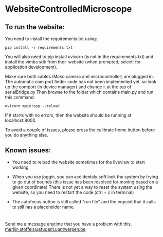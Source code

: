 # WebsiteControlledMicroscope
## To run the website:

You need to install the requirements.txt using: 
```
pip install -r requirements.txt
```

You will also need to pip install uvicorn (is not in the requirements.txt) and install the vimba sdk from their website (when prompted, select: for application development).

Make sure both cables (Mako camera and microcontroller) are plugged in.
The automatic com port finder code has not been implemented yet, so look up the comport (in device manager) and change it at the top of serialBridge.py
Then browse to the folder which contains main.py and run this command:

```
uvicorn main:app --reload   
```

If it starts with no errors, then the website should be running at localhost:8000.

To avoid a couple of issues, please press the calibrate home button before you do anything else.

## Known issues:

* You need to reload the website sometimes for the liveview to start working

* When you use joggin, you can accidentaly soft lock the system by trying to go out of bounds (this issue has been resolved for moving based on a given coordinate)
 There is not yet a way to reset the system using the website, so you need to restart the code (ctrl + c in terminal) 

* The autofocus button is still called "run file" and the enpoint that it calls to still has a placeholder name.

# 
Send me a message anytime that you have a problem with this.
merlijn.stoffels@student.uantwerpen.be
